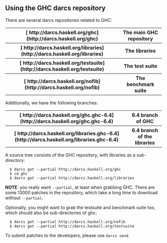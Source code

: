 ## Using the GHC darcs repository



There are several darcs repositories related to GHC:


<table><tr><th>[
http://darcs.haskell.org/ghc](http://darcs.haskell.org/ghc)</th>
<th>The main GHC repository
</th></tr>
<tr><th>[
http://darcs.haskell.org/libraries](http://darcs.haskell.org/libraries)</th>
<th>The libraries
</th></tr>
<tr><th>[
http://darcs.haskell.org/testsuite](http://darcs.haskell.org/testsuite)</th>
<th>The test suite
</th></tr>
<tr><th>[ http://darcs.haskell.org/nofib](http://darcs.haskell.org/nofib)</th>
<th>The benchmark suite
</th></tr></table>



Additionally, we have the following branches:


<table><tr><th>[
http://darcs.haskell.org/ghc.ghc-6.4](http://darcs.haskell.org/ghc.ghc-6.4)</th>
<th>6.4 branch of GHC
</th></tr>
<tr><th>[
http://darcs.haskell.org/libraries.ghc-6.4](http://darcs.haskell.org/libraries.ghc-6.4)</th>
<th>6.4 branch of the libraries
</th></tr></table>



A source tree consists of the GHC repository, with libraries as a sub-directory:


```wiki
  $ darcs get --partial http://darcs.haskell.org/ghc
  $ cd ghc
  $ darcs get --partial http://darcs.haskell.org/libraries
```


**NOTE**: you really want `--partial`, at least when grabbing GHC.  There are some 13000 patches in the repository, which take a long time to download without `--partial`.



Optionally, you might want to grab the testsuite and benchmark suite too, which should also be sub-directories of ghc:


```wiki
  $ darcs get --partial http://darcs.haskell.org/nofib
  $ darcs get --partial http://darcs.haskell.org/testsuite
```


To submit patches to the developers, please use `darcs send`.



